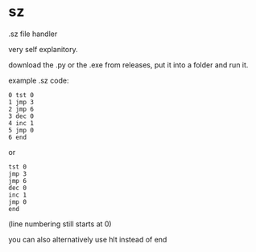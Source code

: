 # sz
.sz file handler

very self explanitory.

download the .py or the .exe from releases, put it into a folder and run it.


example .sz code:
```
0 tst 0
1 jmp 3
2 jmp 6
3 dec 0
4 inc 1
5 jmp 0
6 end
```
or
```
tst 0
jmp 3
jmp 6
dec 0
inc 1
jmp 0
end
```
(line numbering still starts at 0)


you can also alternatively use hlt instead of end
